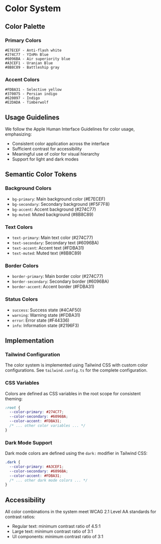 # Color System

## Color Palette

### Primary Colors
```
#E7ECEF - Anti-flash white
#274C77 - YInMn Blue
#6096BA - Air superiority blue
#A3CEF1 - Uranian Blue
#8B8C89 - Battleship gray
```

### Accent Colors
```
#FDBA31 - Selective yellow
#370075 - Persian indigo
#620097 - Indigo
#E2DADA - Timberwolf
```

## Usage Guidelines

We follow the Apple Human Interface Guidelines for color usage, emphasizing:
- Consistent color application across the interface
- Sufficient contrast for accessibility
- Meaningful use of color for visual hierarchy
- Support for light and dark modes

## Semantic Color Tokens

### Background Colors
- `bg-primary`: Main background color (#E7ECEF)
- `bg-secondary`: Secondary background (#F5F7F8)
- `bg-accent`: Accent background (#274C77)
- `bg-muted`: Muted background (#8B8C89)

### Text Colors
- `text-primary`: Main text color (#274C77)
- `text-secondary`: Secondary text (#6096BA)
- `text-accent`: Accent text (#FDBA31)
- `text-muted`: Muted text (#8B8C89)

### Border Colors
- `border-primary`: Main border color (#274C77)
- `border-secondary`: Secondary border (#6096BA)
- `border-accent`: Accent border (#FDBA31)

### Status Colors
- `success`: Success state (#4CAF50)
- `warning`: Warning state (#FDBA31)
- `error`: Error state (#F44336)
- `info`: Information state (#2196F3)

## Implementation

### Tailwind Configuration
The color system is implemented using Tailwind CSS with custom color configurations. See `tailwind.config.ts` for the complete configuration.

### CSS Variables
Colors are defined as CSS variables in the root scope for consistent theming:
```css
:root {
  --color-primary: #274C77;
  --color-secondary: #6096BA;
  --color-accent: #FDBA31;
  /* ... other color variables ... */
}
```

### Dark Mode Support
Dark mode colors are defined using the `dark:` modifier in Tailwind CSS:
```css
.dark {
  --color-primary: #A3CEF1;
  --color-secondary: #6096BA;
  --color-accent: #FDBA31;
  /* ... other dark mode colors ... */
}
```

## Accessibility

All color combinations in the system meet WCAG 2.1 Level AA standards for contrast ratios:
- Regular text: minimum contrast ratio of 4.5:1
- Large text: minimum contrast ratio of 3:1
- UI components: minimum contrast ratio of 3:1